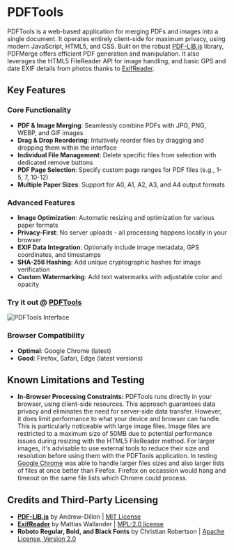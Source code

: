 # PDFTools

PDFTools is a web-based application for merging PDFs and images into a single document. It operates entirely client-side for maximum privacy, using modern JavaScript, HTML5, and CSS. Built on the robust [PDF-LIB.js](https://pdf-lib.js.org/) library, PDFMerge offers efficient PDF generation and manipulation. It also leverages the HTML5 FileReader API for image handling, and basic GPS and date EXIF details from photos thanks to [ExifReader](https://github.com/mattiasw/ExifReader).

## Key Features

### Core Functionality
- **PDF & Image Merging**: Seamlessly combine PDFs with JPG, PNG, WEBP, and GIF images
- **Drag & Drop Reordering**: Intuitively reorder files by dragging and dropping them within the interface
- **Individual File Management**: Delete specific files from selection with dedicated remove buttons
- **PDF Page Selection**: Specify custom page ranges for PDF files (e.g., 1-5, 7, 10-12)
- **Multiple Paper Sizes**: Support for A0, A1, A2, A3, and A4 output formats

### Advanced Features
- **Image Optimization**: Automatic resizing and optimization for various paper formats
- **Privacy-First**: No server uploads - all processing happens locally in your browser
- **EXIF Data Integration**: Optionally include image metadata, GPS coordinates, and timestamps
- **SHA-256 Hashing**: Add unique cryptographic hashes for image verification
- **Custom Watermarking**: Add text watermarks with adjustable color and opacity

### Try it out @ [PDFTools](https://tzshuhag.me/pdftools/)

![PDFTools Interface](screenshot.png)

### Browser Compatibility
- **Optimal**: Google Chrome (latest)
- **Good**: Firefox, Safari, Edge (latest versions)

## Known Limitations and Testing

- **In-Browser Processing Constraints:** PDFTools runs directly in your browser, using client-side resources. This approach guarantees data privacy and eliminates the need for server-side data transfer. However, it does limit performance to what your device and browser can handle. This is particularly noticeable with large image files. Image files are restricted to a maximum size of 50MB due to potential performance issues during resizing with the HTML5 FileReader method. For larger images, it's advisable to use external tools to reduce their size and resolution before using them with the PDFTools application. In testing [Google Chrome](https://www.google.com.au/chrome/) was able to handle larger files sizes and also larger lists of files at once better than Firefox. Firefox on occassion would hang and timeout on the same file lists which Chrome could process.

## Credits and Third-Party Licensing
- **[PDF-LIB.js](https://pdf-lib.js.org/)** by Andrew-Dillon | [MIT License](https://opensource.org/licenses/MIT)
- **[ExifReader](https://github.com/mattiasw/ExifReader)** by Mattias Wallander | [MPL-2.0 license](https://www.mozilla.org/en-US/MPL/2.0/)
- **Roboto Regular, Bold, and Black Fonts** by Christian Robertson | [Apache License, Version 2.0](https://www.apache.org/licenses/LICENSE-2.0)
